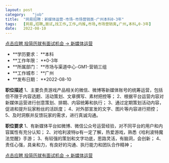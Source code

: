 ```yaml
---
layout:	post
category:	"job"
title:	"网易招聘：新媒体运营-市场-市场营销类-广州本科0-3年"
tags:	[网易,招聘,面试,找工作,工作,内推,市场,市场营销类,广州,本科,0-3年]
date:	2022-08-10
---
```


[点击应聘 投简历就有面试机会 -> 新媒体运营](http://mobile.bole.netease.com/bole/boleDetail?id=42249&employeeId=346f03c3cda5f04c&key=all)



- **学历要求： **本科
- **工作年限： **0-3年
- **所属部门： **市场与渠道中心-GM1-营销三组
- **工作城市： **广州
- **发布日期： **2022-08-10



**职位描述**
1、主要负责游戏产品相关的微信、微博等新媒体账号的统筹运营，包括但不限于内容选题、活动策划、文章撰写、素材把控等； 
2、根据平台运营内容对新媒体运营进行创意策划、排期、内容统筹和执行；
3、通过定期策划活动内容，促进和提升玩家粉丝的活跃度；
4、对外部宣发的文字、图片等内容进行把控； 
5、及时洞察并反馈玩家的需求，进行真诚沟通。



**职位要求**
1、有新媒体平台如微博、微信公众号运营经验，对不同平台的用户和内容属性有充分认知；
2、对哈利波特ip有一定了解，热爱游戏，熟悉《哈利波特魔法觉醒》手游； 
3、有较强的策划和文字功底，思路灵活，有脑洞，会创新； 
4、责任心强，具亲和力，有良好的沟通、执行能力和团队合作精神；



[点击应聘 投简历就有面试机会 -> 新媒体运营](http://mobile.bole.netease.com/bole/boleDetail?id=42249&employeeId=346f03c3cda5f04c&key=all)